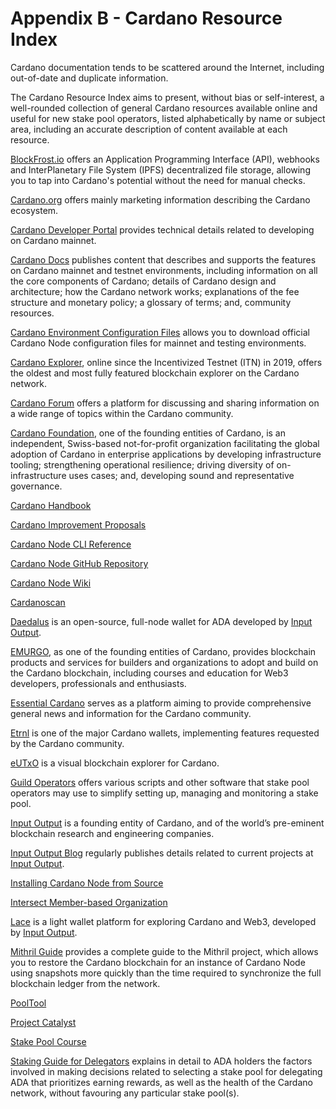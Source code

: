 # Appendix B - Cardano Resource Index

Cardano documentation tends to be scattered around the Internet, including out-of-date and duplicate information.

The Cardano Resource Index aims to present, without bias or self-interest, a well-rounded collection of general Cardano resources available online and useful for new stake pool operators, listed alphabetically by name or subject area, including an accurate description of content available at each resource.

[BlockFrost.io](https://blockfrost.io/) offers an Application Programming Interface (API), webhooks and InterPlanetary File System (IPFS) decentralized file storage, allowing you to tap into Cardano's potential without the need for manual checks.

[Cardano.org](https://cardano.org/) offers mainly marketing information describing the Cardano ecosystem.

[Cardano Developer Portal](https://developers.cardano.org/) provides technical details related to developing on Cardano mainnet.

[Cardano Docs](https://docs.cardano.org/) publishes content that describes and supports the features on Cardano mainnet and testnet environments, including information on all the core components of Cardano; details of Cardano design and architecture; how the Cardano network works; explanations of the fee structure and monetary policy; a glossary of terms; and, community resources.

[Cardano Environment Configuration Files](https://book.play.dev.cardano.org/environments.html) allows you to download official Cardano Node configuration files for mainnet and testing environments.

[Cardano Explorer](https://cexplorer.io/), online since the Incentivized Testnet (ITN) in 2019, offers the oldest and most fully featured blockchain explorer on the Cardano network.

[Cardano Forum](https://forum.cardano.org/) offers a platform for discussing and sharing information on a wide range of topics within the Cardano community.

[Cardano Foundation](https://cardanofoundation.org/), one of the founding entities of Cardano, is an independent, Swiss-based not-for-profit organization facilitating the global adoption of Cardano in enterprise applications by developing infrastructure tooling; strengthening operational resilience; driving diversity of on-infrastructure uses cases; and, developing sound and representative governance.

[Cardano Handbook](https://cardano-course.gitbook.io/cardano-course/handbook)

[Cardano Improvement Proposals](https://cips.cardano.org/)

[Cardano Node CLI Reference](https://github.com/input-output-hk/cardano-node-wiki/blob/main/docs/reference/cardano-node-cli-reference.md)

[Cardano Node GitHub Repository](https://github.com/IntersectMBO/cardano-node)

[Cardano Node Wiki](https://github.com/input-output-hk/cardano-node-wiki/tree/main/docs)

[Cardanoscan](https://cardanoscan.io/)

[Daedalus](https://daedaluswallet.io/) is an open-source, full-node wallet for ADA developed by [Input Output](https://iohk.io/en/).

[EMURGO](https://www.emurgo.io/), as one of the founding entities of Cardano, provides blockchain products and services for builders and organizations to adopt and build on the Cardano blockchain, including courses and education for Web3 developers, professionals and enthusiasts.

[Essential Cardano](https://www.essentialcardano.io/) serves as a platform aiming to provide comprehensive general news and information for the Cardano community.

[Etrnl](https://eternl.io/) is one of the major Cardano wallets, implementing features requested by the Cardano community.

[eUTxO](https://eutxo.org/) is a visual blockchain explorer for Cardano.

[Guild Operators](https://cardano-community.github.io/guild-operators/) offers various scripts and other software that stake pool operators may use to simplify setting up, managing and monitoring a stake pool.

[Input Output](https://iohk.io/en/) is a founding entity of Cardano, and of the world’s pre-eminent blockchain research and engineering companies.

[Input Output Blog](https://iohk.io/en/blog/posts/page-1/) regularly publishes details related to current projects at [Input Output](https://iohk.io/en/).

[Installing Cardano Node from Source](https://github.com/input-output-hk/cardano-node-wiki/blob/main/docs/getting-started/install.md)

[Intersect Member-based Organization](https://www.intersectmbo.org/)

[Lace](https://www.lace.io/) is a light wallet platform for exploring Cardano and Web3, developed by [Input Output](https://iohk.io/en/).

[Mithril Guide](https://mithril.network/doc/) provides a complete guide to the Mithril project, which allows you to restore the Cardano blockchain for an instance of Cardano Node using snapshots more quickly than the time required to synchronize the full blockchain ledger from the network.

[PoolTool](https://pooltool.io/)

[Project Catalyst](https://projectcatalyst.io/)

[Stake Pool Course](https://developers.cardano.org/docs/operate-a-stake-pool/)

[Staking Guide for Delegators](https://adastakingguide.com/) explains in detail to ADA holders the factors involved in making decisions related to selecting a stake pool for delegating ADA that prioritizes earning rewards, as well as the health of the Cardano network, without favouring any particular stake pool(s).